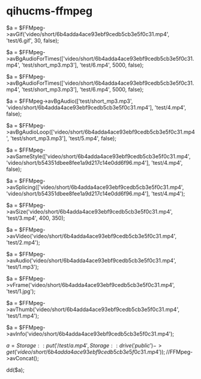 # qihucms-ffmpeg

$a = $FFMpeg->avGif('video/short/6b4adda4ace93ebf9cedb5cb3e5f0c31.mp4', 'test/6.gif', 30, false);

$a = $FFMpeg->avBgAudioForTimes(['video/short/6b4adda4ace93ebf9cedb5cb3e5f0c31.mp4', 'test/short_mp3.mp3'], 'test/6.mp4', 5000, false);

$a = $FFMpeg->avBgAudioForTimes(['video/short/6b4adda4ace93ebf9cedb5cb3e5f0c31.mp4', 'test/short_mp3.mp3'], 'test/6.mp4', 5000, false);

$a = $FFMpeg->avBgAudio(['test/short_mp3.mp3', 'video/short/6b4adda4ace93ebf9cedb5cb3e5f0c31.mp4'], 'test/4.mp4', false);

$a = $FFMpeg->avBgAudioLoop(['video/short/6b4adda4ace93ebf9cedb5cb3e5f0c31.mp4', 'test/short_mp3.mp3'], 'test/5.mp4', false);

$a = $FFMpeg->avSameStyle(['video/short/6b4adda4ace93ebf9cedb5cb3e5f0c31.mp4', 'video/short/b54351dbee8fee1a9d217c14e0dd6f96.mp4'], 'test/4.mp4', false);

$a = $FFMpeg->avSplicing(['video/short/6b4adda4ace93ebf9cedb5cb3e5f0c31.mp4', 'video/short/b54351dbee8fee1a9d217c14e0dd6f96.mp4'], 'test/4.mp4');

$a = $FFMpeg->avSize('video/short/6b4adda4ace93ebf9cedb5cb3e5f0c31.mp4', 'test/3.mp4', 400, 350);

$a = $FFMpeg->avVideo('video/short/6b4adda4ace93ebf9cedb5cb3e5f0c31.mp4', 'test/2.mp4');

$a = $FFMpeg->avAudio('video/short/6b4adda4ace93ebf9cedb5cb3e5f0c31.mp4', 'test/1.mp3');

$a = $FFMpeg->vFrame('video/short/6b4adda4ace93ebf9cedb5cb3e5f0c31.mp4', 'test/1.jpg');

$a = $FFMpeg->avThumb('video/short/6b4adda4ace93ebf9cedb5cb3e5f0c31.mp4', 'test/1.mp4');

$a = $FFMpeg->avInfo('video/short/6b4adda4ace93ebf9cedb5cb3e5f0c31.mp4');

$a = Storage::put('/test/a.mp4', Storage::drive('public')->get('video/short/6b4adda4ace93ebf9cedb5cb3e5f0c31.mp4'));//$FFMpeg->avConcat();

dd($a);